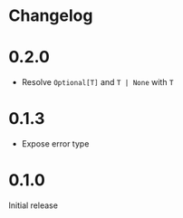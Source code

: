# Changelog

# 0.2.0

* Resolve `Optional[T]` and `T | None` with `T`

# 0.1.3

* Expose error type

# 0.1.0

Initial release
